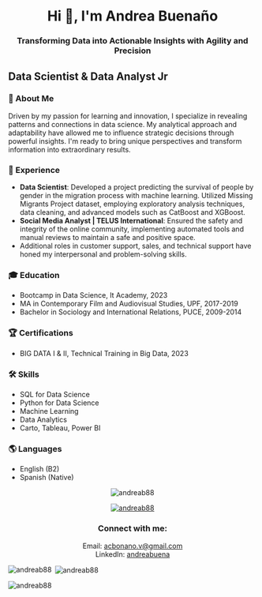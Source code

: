 <h1 align="center">Hi 👋, I'm Andrea Buenaño</h1>
<h3 align="center">Transforming Data into Actionable Insights with Agility and Precision</h3>

## Data Scientist & Data Analyst Jr

### 🌱 About Me
Driven by my passion for learning and innovation, I specialize in revealing patterns and connections in data science. My analytical approach and adaptability have allowed me to influence strategic decisions through powerful insights. I'm ready to bring unique perspectives and transform information into extraordinary results.

### 💼 Experience
- **Data Scientist**: Developed a project predicting the survival of people by gender in the migration process with machine learning. Utilized Missing Migrants Project dataset, employing exploratory analysis techniques, data cleaning, and advanced models such as CatBoost and XGBoost.
- **Social Media Analyst | TELUS International**: Ensured the safety and integrity of the online community, implementing automated tools and manual reviews to maintain a safe and positive space.
- Additional roles in customer support, sales, and technical support have honed my interpersonal and problem-solving skills.

### 🎓 Education
- Bootcamp in Data Science, It Academy, 2023
- MA in Contemporary Film and Audiovisual Studies, UPF, 2017-2019
- Bachelor in Sociology and International Relations, PUCE, 2009-2014

### 🏆 Certifications
- BIG DATA I & II, Technical Training in Big Data, 2023

### 🛠 Skills
- SQL for Data Science
- Python for Data Science
- Machine Learning
- Data Analytics
- Carto, Tableau, Power BI

### 🌎 Languages
- English (B2)
- Spanish (Native)

<p align="center">
  <img src="https://komarev.com/ghpvc/?username=andreab88&label=Profile%20views&color=0e75b6&style=flat" alt="andreab88" />
</p>

<p align="center">
  <a href="https://github.com/ryo-ma/github-profile-trophy">
    <img src="https://github-profile-trophy.vercel.app/?username=andreab88" alt="andreab88" />
  </a>
</p>

<h3 align="center">Connect with me:</h3>
<p align="center">
  Email: <a href="mailto:acbonano.v@gmail.com">acbonano.v@gmail.com</a><br>
  LinkedIn: <a href="https://www.linkedin.com/in/andreabuena">andreabuena</a><br>
</p>

<p>
  <img align="left" src="https://github-readme-stats.vercel.app/api/top-langs?username=andreab88&show_icons=true&locale=en&layout=compact" alt="andreab88" />
</p>

<p>&nbsp;<img align="center" src="https://github-readme-stats.vercel.app/api?username=andreab88&show_icons=true&locale=en" alt="andreab88" /></p>

<p><img align="center" src="https://github-readme-streak-stats.herokuapp.com/?user=andreab88&" alt="andreab88" /></p>


